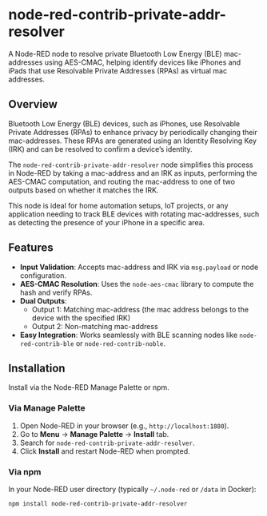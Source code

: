 # node-red-contrib-private-addr-resolver

A Node-RED node to resolve private Bluetooth Low Energy (BLE) mac-addresses using AES-CMAC, helping identify devices like 
iPhones and iPads that use Resolvable Private Addresses (RPAs) as virtual mac addresses.

## Overview

Bluetooth Low Energy (BLE) devices, such as iPhones, use Resolvable Private Addresses (RPAs) to enhance privacy by periodically 
changing their mac-addresses. These RPAs are generated using an Identity Resolving Key (IRK) and can be resolved to confirm 
a device’s identity. 

The `node-red-contrib-private-addr-resolver` node simplifies this process in Node-RED by taking a mac-address and an IRK as inputs, 
performing the AES-CMAC computation, and routing the mac-address to one of two outputs based on whether it matches the IRK.

This node is ideal for home automation setups, IoT projects, or any application needing to track BLE devices with 
rotating mac-addresses, such as detecting the presence of your iPhone in a specific area.

## Features
- **Input Validation**: Accepts mac-address and IRK via `msg.payload` or node configuration.
- **AES-CMAC Resolution**: Uses the `node-aes-cmac` library to compute the hash and verify RPAs.
- **Dual Outputs**: 
  - Output 1: Matching mac-address (the mac address belongs to the device with the specified IRK)
  - Output 2: Non-matching mac-address
- **Easy Integration**: Works seamlessly with BLE scanning nodes like `node-red-contrib-ble` or `node-red-contrib-noble`.

## Installation

Install via the Node-RED Manage Palette or npm.

### Via Manage Palette
1. Open Node-RED in your browser (e.g., `http://localhost:1880`).
2. Go to **Menu** → **Manage Palette** → **Install** tab.
3. Search for `node-red-contrib-private-addr-resolver`.
4. Click **Install** and restart Node-RED when prompted.

### Via npm
In your Node-RED user directory (typically `~/.node-red` or `/data` in Docker):
```bash
npm install node-red-contrib-private-addr-resolver
